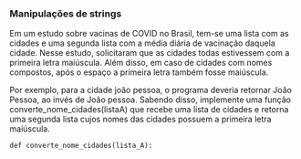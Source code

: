 ### Manipulações de strings

Em um estudo sobre vacinas de COVID no Brasil, tem-se uma lista com as cidades e uma segunda lista com a média diária de vacinação daquela cidade. Nesse estudo, solicitaram que as cidades todas estivessem com a primeira letra maiúscula. Além disso, em caso de cidades com nomes compostos, após o espaço a primeira letra também fosse maiúscula.

Por exemplo, para a cidade joão pessoa, o programa deveria retornar João Pessoa, ao invés de João pessoa. Sabendo disso, implemente uma função converte_nome_cidades(listaA) que recebe uma lista de cidades e retorna uma segunda lista cujos nomes das cidades possuem a primeira letra maiúscula.


```
def converte_nome_cidades(lista_A):

```
